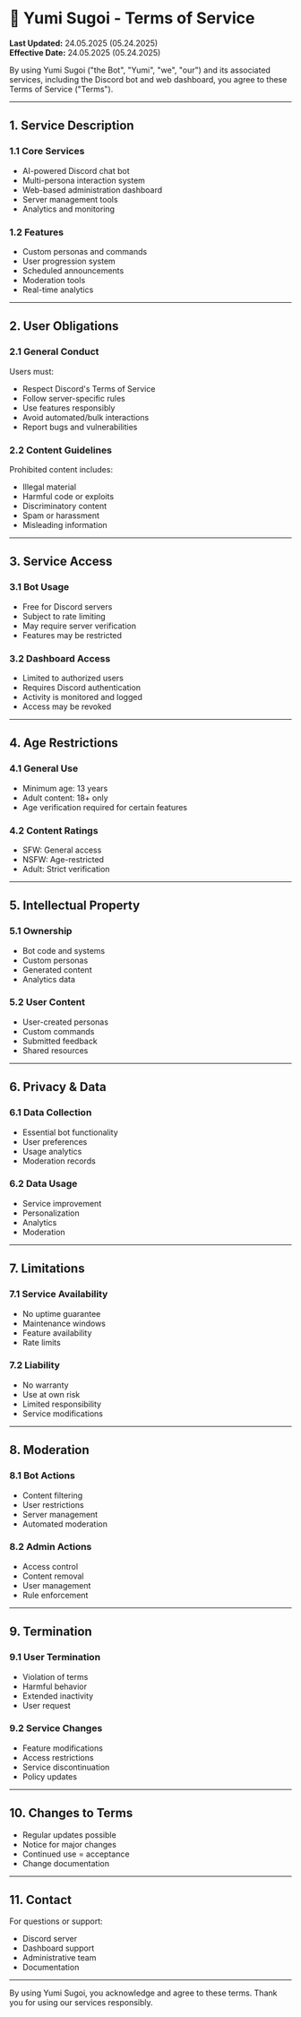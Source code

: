 # 📜 Yumi Sugoi - Terms of Service

**Last Updated:** 24.05.2025 (05.24.2025)  
**Effective Date:** 24.05.2025 (05.24.2025)

By using Yumi Sugoi ("the Bot", "Yumi", "we", "our") and its associated services, including the Discord bot and web dashboard, you agree to these Terms of Service ("Terms").

---

## 1. Service Description

### 1.1 Core Services
- AI-powered Discord chat bot
- Multi-persona interaction system
- Web-based administration dashboard
- Server management tools
- Analytics and monitoring

### 1.2 Features
- Custom personas and commands
- User progression system
- Scheduled announcements
- Moderation tools
- Real-time analytics

---

## 2. User Obligations

### 2.1 General Conduct
Users must:
- Respect Discord's Terms of Service
- Follow server-specific rules
- Use features responsibly
- Avoid automated/bulk interactions
- Report bugs and vulnerabilities

### 2.2 Content Guidelines
Prohibited content includes:
- Illegal material
- Harmful code or exploits
- Discriminatory content
- Spam or harassment
- Misleading information

---

## 3. Service Access

### 3.1 Bot Usage
- Free for Discord servers
- Subject to rate limiting
- May require server verification
- Features may be restricted

### 3.2 Dashboard Access
- Limited to authorized users
- Requires Discord authentication
- Activity is monitored and logged
- Access may be revoked

---

## 4. Age Restrictions

### 4.1 General Use
- Minimum age: 13 years
- Adult content: 18+ only
- Age verification required for certain features

### 4.2 Content Ratings
- SFW: General access
- NSFW: Age-restricted
- Adult: Strict verification

---

## 5. Intellectual Property

### 5.1 Ownership
- Bot code and systems
- Custom personas
- Generated content
- Analytics data

### 5.2 User Content
- User-created personas
- Custom commands
- Submitted feedback
- Shared resources

---

## 6. Privacy & Data

### 6.1 Data Collection
- Essential bot functionality
- User preferences
- Usage analytics
- Moderation records

### 6.2 Data Usage
- Service improvement
- Personalization
- Analytics
- Moderation

---

## 7. Limitations

### 7.1 Service Availability
- No uptime guarantee
- Maintenance windows
- Feature availability
- Rate limits

### 7.2 Liability
- No warranty
- Use at own risk
- Limited responsibility
- Service modifications

---

## 8. Moderation

### 8.1 Bot Actions
- Content filtering
- User restrictions
- Server management
- Automated moderation

### 8.2 Admin Actions
- Access control
- Content removal
- User management
- Rule enforcement

---

## 9. Termination

### 9.1 User Termination
- Violation of terms
- Harmful behavior
- Extended inactivity
- User request

### 9.2 Service Changes
- Feature modifications
- Access restrictions
- Service discontinuation
- Policy updates

---

## 10. Changes to Terms

- Regular updates possible
- Notice for major changes
- Continued use = acceptance
- Change documentation

---

## 11. Contact

For questions or support:
- Discord server
- Dashboard support
- Administrative team
- Documentation

---

By using Yumi Sugoi, you acknowledge and agree to these terms. Thank you for using our services responsibly.
